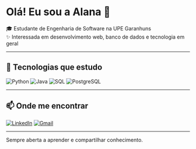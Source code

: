 # Olá! Eu sou a Alana 👋

🎓 Estudante de Engenharia de Software na UPE Garanhuns    
✨ Interessada em desenvolvimento web, banco de dados e tecnologia em geral

---

## 🚀 Tecnologias que estudo

![Python](https://img.shields.io/badge/Python-3776AB?style=for-the-badge&logo=python&logoColor=white)
![Java](https://img.shields.io/badge/Java-ED8B00?style=for-the-badge&logo=openjdk&logoColor=white)
![SQL](https://img.shields.io/badge/SQL-4479A1?style=for-the-badge&logo=mysql&logoColor=white)
![PostgreSQL](https://img.shields.io/badge/PostgreSQL-336791?style=for-the-badge&logo=postgresql&logoColor=white)

---

## 📫 Onde me encontrar

[![LinkedIn](https://img.shields.io/badge/LinkedIn-0077B5?style=for-the-badge&logo=linkedin&logoColor=white)](https://www.linkedin.com/in/alana-cavalcanti)
[![Gmail](https://img.shields.io/badge/Email-D14836?style=for-the-badge&logo=gmail&logoColor=white)](mailto:britoalanac@gmail.com)

---

Sempre aberta a aprender e compartilhar conhecimento.


